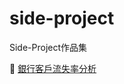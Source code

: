 # side-project
Side-Project作品集

📁 [銀行客戶流失率分析](https://github.com/akilchen/side-project/tree/Python/)

